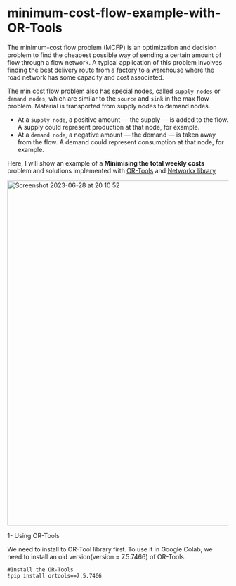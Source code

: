 # minimum-cost-flow-example-with-OR-Tools
The minimum-cost flow problem (MCFP) is an optimization and decision problem to find the cheapest possible way of sending a certain amount of flow through a flow network. A typical application of this problem involves finding the best delivery route from a factory to a warehouse where the road network has some capacity and cost associated.

The min cost flow problem also has special nodes, called `supply nodes` or `demand nodes`, which are similar to the `source` and `sink` in the max flow problem. Material is transported from supply nodes to demand nodes.

- At a `supply node`, a positive amount — the supply — is added to the flow. A supply could represent production at that node, for example.
- At a `demand node`, a negative amount — the demand — is taken away from the flow. A demand could represent consumption at that node, for example.

Here, I will show an example of a **Minimising the total weekly costs** problem and solutions implemented with [OR-Tools](https://developers.google.com/optimization/flow/mincostflow) and [Networkx library](https://networkx.org/)


<img width="784" alt="Screenshot 2023-06-28 at 20 10 52" src="https://github.com/CemBirbiri/minimum-cost-flow-problem-with-OR-Tools/assets/46814542/b9758ab8-871e-4e00-8b91-bba249ef1556">

1- Using OR-Tools

We need to install to OR-Tool library first. To use it in Google Colab, we need to install an old version(version = 7.5.7466) of OR-Tools.

```
#Install the OR-Tools
!pip install ortools==7.5.7466
```



